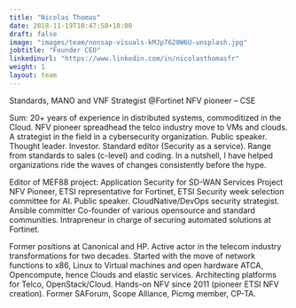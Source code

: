 ```yaml
---
title: "Nicolas Thomas"
date: 2018-11-19T10:47:58+10:00
draft: false
image: "images/team/nonsap-visuals-kMJp7620W6U-unsplash.jpg"
jobtitle: "Founder CEO"
linkedinurl: "https://www.linkedin.com/in/nicolasthomasfr"
weight: 1
layout: team
---
```


Standards, MANO and VNF Strategist @Fortinet NFV pioneer – CSE


Sum:
20+ years of experience in distributed systems, commoditized in the Cloud. NFV pioneer spreadhead the telco industry move to VMs and clouds. A strategist in the field in a cybersecurity organization. Public speaker. Thought leader. Investor. Standard editor (Security as a service). Range from standards to sales (c-level) and coding. In a nutshell, I have helped organizations ride the waves of changes consistently before the hype.

Editor of MEF88 project: Application Security for SD-WAN Services Project
NFV Pioneer,  ETSI representative for Fortinet, ETSI Security week selection committee for AI.
Public speaker. CloudNative/DevOps security strategist. Ansible committer
Co-founder of various opensource and standard communities.
Intrapreneur in charge of securing automated solutions at Fortinet. 

Former positions at Canonical and HP. Active actor in the telecom industry transformations for two decades. 
Started with the move of network functions to x86, Linux to Virtual machines and open hardware ATCA, Opencompute, hence Clouds and elastic services. Architecting platforms for Telco, OpenStack/Cloud. Hands-on NFV since 2011 (pioneer ETSI NFV creation). Former SAForum, Scope Alliance, Picmg member, CP-TA.
